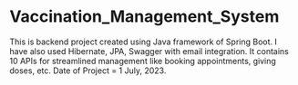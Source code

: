 # Vaccination_Management_System
This is backend project created using Java framework of Spring Boot.
I have also used Hibernate, JPA, Swagger with email integration.
It contains 10 APIs for streamlined management like booking appointments, giving doses, etc.
Date of Project = 1 July, 2023.

